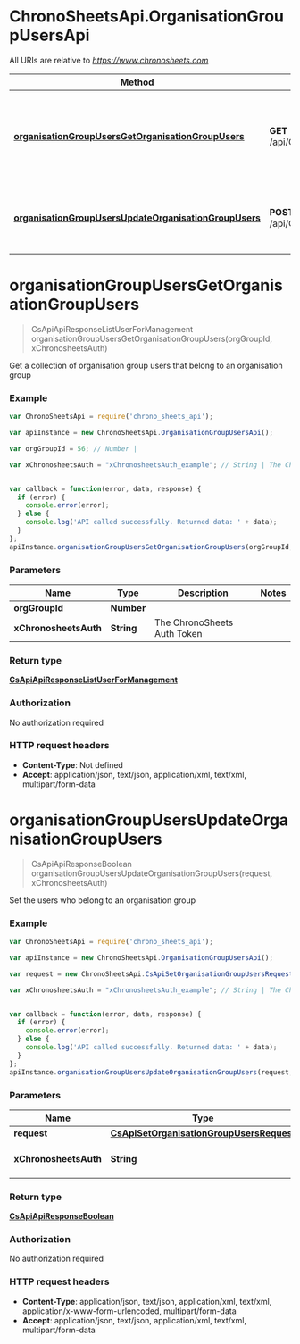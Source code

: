 # ChronoSheetsApi.OrganisationGroupUsersApi

All URIs are relative to *https://www.chronosheets.com*

Method | HTTP request | Description
------------- | ------------- | -------------
[**organisationGroupUsersGetOrganisationGroupUsers**](OrganisationGroupUsersApi.md#organisationGroupUsersGetOrganisationGroupUsers) | **GET** /api/OrganisationGroupUsers/GetOrganisationGroupUsers | Get a collection of organisation group users that belong to an organisation group
[**organisationGroupUsersUpdateOrganisationGroupUsers**](OrganisationGroupUsersApi.md#organisationGroupUsersUpdateOrganisationGroupUsers) | **POST** /api/OrganisationGroupUsers/UpdateOrganisationGroupUsers | Set the users who belong to an organisation group


<a name="organisationGroupUsersGetOrganisationGroupUsers"></a>
# **organisationGroupUsersGetOrganisationGroupUsers**
> CsApiApiResponseListUserForManagement organisationGroupUsersGetOrganisationGroupUsers(orgGroupId, xChronosheetsAuth)

Get a collection of organisation group users that belong to an organisation group

### Example
```javascript
var ChronoSheetsApi = require('chrono_sheets_api');

var apiInstance = new ChronoSheetsApi.OrganisationGroupUsersApi();

var orgGroupId = 56; // Number | 

var xChronosheetsAuth = "xChronosheetsAuth_example"; // String | The ChronoSheets Auth Token


var callback = function(error, data, response) {
  if (error) {
    console.error(error);
  } else {
    console.log('API called successfully. Returned data: ' + data);
  }
};
apiInstance.organisationGroupUsersGetOrganisationGroupUsers(orgGroupId, xChronosheetsAuth, callback);
```

### Parameters

Name | Type | Description  | Notes
------------- | ------------- | ------------- | -------------
 **orgGroupId** | **Number**|  | 
 **xChronosheetsAuth** | **String**| The ChronoSheets Auth Token | 

### Return type

[**CsApiApiResponseListUserForManagement**](CsApiApiResponseListUserForManagement.md)

### Authorization

No authorization required

### HTTP request headers

 - **Content-Type**: Not defined
 - **Accept**: application/json, text/json, application/xml, text/xml, multipart/form-data

<a name="organisationGroupUsersUpdateOrganisationGroupUsers"></a>
# **organisationGroupUsersUpdateOrganisationGroupUsers**
> CsApiApiResponseBoolean organisationGroupUsersUpdateOrganisationGroupUsers(request, xChronosheetsAuth)

Set the users who belong to an organisation group

### Example
```javascript
var ChronoSheetsApi = require('chrono_sheets_api');

var apiInstance = new ChronoSheetsApi.OrganisationGroupUsersApi();

var request = new ChronoSheetsApi.CsApiSetOrganisationGroupUsersRequest(); // CsApiSetOrganisationGroupUsersRequest | 

var xChronosheetsAuth = "xChronosheetsAuth_example"; // String | The ChronoSheets Auth Token


var callback = function(error, data, response) {
  if (error) {
    console.error(error);
  } else {
    console.log('API called successfully. Returned data: ' + data);
  }
};
apiInstance.organisationGroupUsersUpdateOrganisationGroupUsers(request, xChronosheetsAuth, callback);
```

### Parameters

Name | Type | Description  | Notes
------------- | ------------- | ------------- | -------------
 **request** | [**CsApiSetOrganisationGroupUsersRequest**](CsApiSetOrganisationGroupUsersRequest.md)|  | 
 **xChronosheetsAuth** | **String**| The ChronoSheets Auth Token | 

### Return type

[**CsApiApiResponseBoolean**](CsApiApiResponseBoolean.md)

### Authorization

No authorization required

### HTTP request headers

 - **Content-Type**: application/json, text/json, application/xml, text/xml, application/x-www-form-urlencoded, multipart/form-data
 - **Accept**: application/json, text/json, application/xml, text/xml, multipart/form-data

